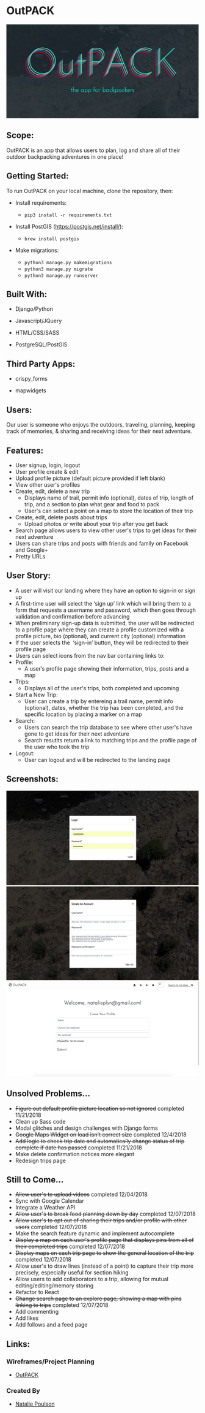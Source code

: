 # OutPACK

<img src="./screenshots/5.png">

## Scope:
OutPACK is an app that allows users to plan, log and share all of their outdoor backpacking adventures in one place!

## Getting Started:
To run OutPACK on your local machine, clone the repository, then:

* Install requirements:
  * `pip3 install -r requirements.txt`

* Install PostGIS (https://postgis.net/install/):
  * `brew install postgis`

* Make migrations:
  * `python3 manage.py makemigrations`
  * `python3 manage.py migrate`
  * `python3 manage.py runserver`


## Built With:

* Django/Python

* Javascript/JQuery

* HTML/CSS/SASS

* PostgreSQL/PostGIS


## Third Party Apps:

* crispy_forms

* mapwidgets


## Users:
Our user is someone who enjoys the outdoors, traveling, planning, keeping track of memories, & sharing and receiving ideas for their next adventure. 


## Features:
* User signup, login, logout
* User profile create & edit
* Upload profile picture (default picture provided if left blank)
* View other user's profiles
* Create, edit, delete a new trip
  * Displays name of trail, permit info (optional), dates of trip, length of trip, and a section to plan what gear and food  to pack 
  * User's can select a point on a map to store the location of their trip
* Create, edit, delete posts about trips
  * Upload photos or write about your trip after you get back
* Search page allows users to view other user's trips to get ideas for their next adventure
* Users can share trips and posts with friends and family on Facebook and Google+ 
* Pretty URLs


## User Story: 
* A user will visit our landing where they have an option to sign-in or sign up
 * A first-time user will select the ‘sign up’ link which will bring them to a form that requests a username and password, which then goes through validation and confirmation before advancing 
  * When preliminary sign-up data is submitted, the user will be redirected to a profile page where they can create a profile customized with a profile picture, bio (optional), and current city (optional) information 
* If the user selects the  ‘sign-in’ button, they will be redirected to their profile page
 * Users can select icons from the nav bar containing links to:  
  * Profile: 
    * A user’s profile page showing their information, trips, posts and a map
  * Trips:
    * Displays all of the user's trips, both completed and upcoming
  * Start a New Trip:
    * User can create a trip by entereing a trail name, permit info (optional), dates, whether the trip has been completed, and the specific location by placing a marker on a map 
  * Search:
    * Users can search the trip database to see where other user's have gone to get ideas for their next adventure
    * Search resutlts return a link to matching trips and the profile page of the user who took the trip
  * Logout:
    * User can logout and will be redirected to the landing page
  
## Screenshots:

<img src="./screenshots/2.png">

<img src="./screenshots/3.png">

<img src="./screenshots/4.png">


## Unsolved Problems...
* ~~Figure out default profile picture location so not ignored~~ completed 11/21/2018
* Clean up Sass code
* Modal glitches and design challenges with Django forms
* ~~Google Maps Widget on load isn't correct size~~ completed 12/4/2018
* ~~Add logic to check trip date and automatically change status of trip complete if date has passed~~ completed 11/21/2018
* Make delete confirmation notices more elegant
* Redesign trips page
  

## Still to Come...
* ~~Allow user's to upload videos~~ completed 12/04/2018
* Sync with Google Calendar 
* Integrate a Weather API
* ~~Allow user's to break food planning down by day~~ completed 12/07/2018
* ~~Allow user's to opt out of sharing their trips and/or profile with other users~~ completed 12/07/2018
* Make the search feature dynamic and implement autocomplete
* ~~Display a map on each user's profile page that displays pins from all of their completed trips~~ completed 12/07/2018
* ~~Display maps on each trip page to show the general location of the trip~~ completed 12/07/2018
* Allow user's to draw lines (instead of a point) to capture their trip more precisely, especially useful for section hiking
* Allow users to add collaborators to a trip, allowing for mutual editing/editing/memory storing
* Refactor to React
* ~~Change search page to an explore page, showing a map with pins linking to trips~~ completed 12/07/2018
* Add commenting
* Add likes
* Add follows and a feed page


## Links:

### Wireframes/Project Planning
* [OutPACK](OutPACK.pdf)


### Created By
* [Natalie Poulson](https://github.com/natalie-poulson)
